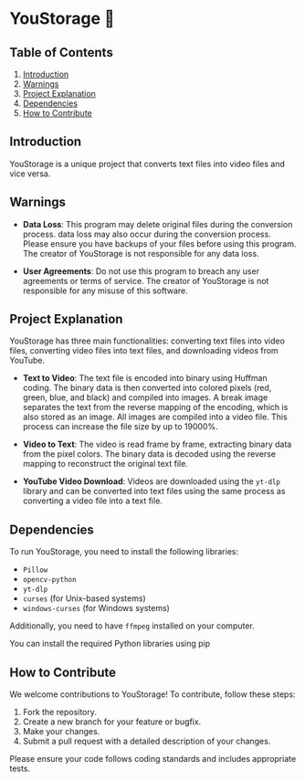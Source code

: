 # YouStorage 🔁

## Table of Contents

1. [Introduction](#introduction)
2. [Warnings](#warnings)
3. [Project Explanation](#project-explanation)
4. [Dependencies](#dependencies)
5. [How to Contribute](#how-to-contribute)

## Introduction

YouStorage is a unique project that converts text files into video files and vice versa.

## Warnings

- **Data Loss**: This program may delete original files during the conversion process. data loss may also occur during the conversion process. Please ensure you have backups of your files before using this program. The creator of YouStorage is not responsible for any data loss.

- **User Agreements**: Do not use this program to breach any user agreements or terms of service. The creator of YouStorage is not responsible for any misuse of this software.

## Project Explanation

YouStorage has three main functionalities: converting text files into video files, converting video files into text files, and downloading videos from YouTube.

- **Text to Video**: The text file is encoded into binary using Huffman coding. The binary data is then converted into colored pixels (red, green, blue, and black) and compiled into images. A break image separates the text from the reverse mapping of the encoding, which is also stored as an image. All images are compiled into a video file. This process can increase the file size by up to 19000%.

- **Video to Text**: The video is read frame by frame, extracting binary data from the pixel colors. The binary data is decoded using the reverse mapping to reconstruct the original text file.

- **YouTube Video Download**: Videos are downloaded using the `yt-dlp` library and can be converted into text files using the same process as converting a video file into a text file.

## Dependencies

To run YouStorage, you need to install the following libraries:

- `Pillow`
- `opencv-python`
- `yt-dlp`
- `curses` (for Unix-based systems)
- `windows-curses` (for Windows systems)

Additionally, you need to have `ffmpeg` installed on your computer.

You can install the required Python libraries using pip

## How to Contribute

We welcome contributions to YouStorage! To contribute, follow these steps:

1. Fork the repository.
2. Create a new branch for your feature or bugfix.
3. Make your changes.
4. Submit a pull request with a detailed description of your changes.

Please ensure your code follows coding standards and includes appropriate tests.
